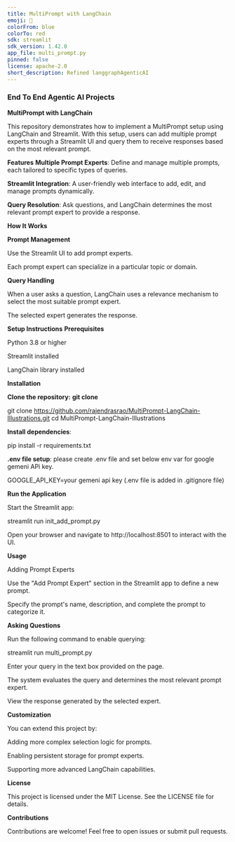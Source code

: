 ```yaml
---
title: MultiPrompt with LangChain
emoji: 🐨
colorFrom: blue
colorTo: red
sdk: streamlit
sdk_version: 1.42.0
app_file: multi_prompt.py
pinned: false
license: apache-2.0
short_description: Refined langgraphAgenticAI
---
```


### End To End Agentic AI Projects


**MultiPrompt with LangChain**

This repository demonstrates how to implement a MultiPrompt setup using LangChain and Streamlit. With this setup, users can add multiple prompt experts through a Streamlit UI and query them to receive responses based on the most relevant prompt.

**Features**
**Multiple Prompt Experts**: Define and manage multiple prompts, each tailored to specific types of queries.

**Streamlit Integration**: A user-friendly web interface to add, edit, and manage prompts dynamically.

**Query Resolution**: Ask questions, and LangChain determines the most relevant prompt expert to provide a response.

**How It Works**

**Prompt Management**

Use the Streamlit UI to add prompt experts.

Each prompt expert can specialize in a particular topic or domain.

**Query Handling**

When a user asks a question, LangChain uses a relevance mechanism to select the most suitable prompt expert.

The selected expert generates the response.

**Setup Instructions**
**Prerequisites**

Python 3.8 or higher

Streamlit installed

LangChain library installed

**Installation**

**Clone the repository:**
**git clone**

git clone https://github.com/rajendrasrao/MultiPrompt-LangChain-Illustrations.git
cd MultiPrompt-LangChain-Illustrations

**Install dependencies**:

pip install -r requirements.txt

**.env file setup**:
please create .env file and set below env var for google gemeni APi key.

GOOGLE_API_KEY=your gemeni api key (.env file is added in .gitignore file)

**Run the Application**

Start the Streamlit app:

streamlit run init_add_prompt.py

Open your browser and navigate to http://localhost:8501 to interact with the UI.

**Usage**

Adding Prompt Experts



Use the "Add Prompt Expert" section in the Streamlit app to define a new prompt.

Specify the prompt's name, description, and complete the prompt to categorize it.

**Asking Questions**

Run the following command to enable querying:

streamlit run multi_prompt.py

Enter your query in the text box provided on the page.

The system evaluates the query and determines the most relevant prompt expert.

View the response generated by the selected expert.





**Customization**

You can extend this project by:

Adding more complex selection logic for prompts.

Enabling persistent storage for prompt experts.

Supporting more advanced LangChain capabilities.

**License**

This project is licensed under the MIT License. See the LICENSE file for details.

**Contributions**

Contributions are welcome! Feel free to open issues or submit pull requests.

